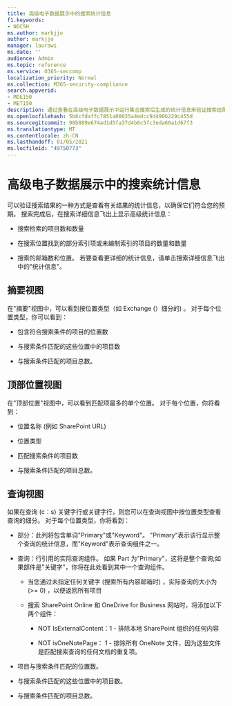 ```yaml
---
title: 高级电子数据展示中的搜索统计信息
f1.keywords:
- NOCSH
ms.author: markjjo
author: markjjo
manager: laurawi
ms.date: ''
audience: Admin
ms.topic: reference
ms.service: O365-seccomp
localization_priority: Normal
ms.collection: M365-security-compliance
search.appverid:
- MOE150
- MET150
description: 通过查看在高级电子数据展示中运行集合搜索后生成的统计信息来验证搜索结果。
ms.openlocfilehash: 5b6cfdaffc7851a00035a4edcc9d490b229c455d
ms.sourcegitcommit: 98b889e674ad1d5fa37d4b6c5fc3eda60a1d67f3
ms.translationtype: MT
ms.contentlocale: zh-CN
ms.lasthandoff: 01/05/2021
ms.locfileid: "49750773"
---
```

# <a name="search-statistics-in-advanced-ediscovery"></a>高级电子数据展示中的搜索统计信息

可以验证搜索结果的一种方式是查看有关结果的统计信息，以确保它们符合您的预期。 搜索完成后，在搜索详细信息飞出上显示高级统计信息：

- 搜索检索的项目数和数量

- 在搜索位置找到的部分索引项或未编制索引的项目的数量和数量

- 搜索的邮箱数和位置。
若要查看更详细的统计信息，请单击搜索详细信息飞出中的"统计信息"。

## <a name="summary-view"></a>摘要视图

在"摘要"视图中，可以看到按位置类型（如 Exchange (）细分的) 。 对于每个位置类型，你可以看到：

- 包含符合搜索条件的项目的位置数

- 与搜索条件匹配的这些位置中的项目数

- 与搜索条件匹配的项目总数。

## <a name="top-locations-view"></a>顶部位置视图

在"顶部位置"视图中，可以看到匹配项最多的单个位置。 对于每个位置，你将看到：

- 位置名称 (例如 SharePoint URL) 

- 位置类型

- 匹配搜索条件的项目数

- 与搜索条件匹配的项目总数。

## <a name="queries-view"></a>查询视图

如果在查询 (c：s) 关键字行或关键字行，则您可以在查询视图中按位置类型查看查询的细分。 对于每个位置类型，你将看到：

- 部分：此列将包含单词"Primary"或"Keyword"。 "Primary"表示该行显示整个查询的统计信息，而"Keyword"表示查询组件之一。

- 查询：行引用的实际查询组件。 如果 Part 为"Primary"，这将是整个查询;如果部件是"关键字"，你将在此处看到其中一个查询组件。
  
  - 当您通过未指定任何关键字 (搜索所有内容邮箱时) ，实际查询的大小为 (>= 0) ，以便返回所有项目
  
  - 搜索 SharePoint Online 和 OneDrive for Business 网站时，将添加以下两个组件：
    
    - NOT IsExternalContent：1 - 排除本地 SharePoint 组织的任何内容
    
    - NOT isOneNotePage： 1 - 排除所有 OneNote 文件，因为这些文件是匹配搜索查询的任何文档的重复项。

- 项目与搜索条件匹配的位置数。

- 与搜索条件匹配的这些位置中的项目数。

- 与搜索条件匹配的项目总数。
